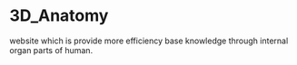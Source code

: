 # 3D_Anatomy
website which is provide more efficiency base knowledge through internal organ parts of human. 
